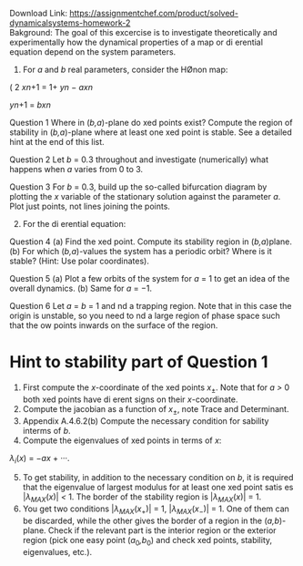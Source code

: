 Download Link: https://assignmentchef.com/product/solved-dynamicalsystems-homework-2
<br>
Bakground: The goal of this excercise is to investigate theoretically and experimentally how the dynamical properties of a map or di erential equation depend on the system parameters.

<ol>

 <li>For <em>a </em>and <em>b </em>real parameters, consider the HØnon map:</li>

</ol>

(   2 <em>x</em><em>n</em>+1 = 1+ <em>y</em><em>n </em>− <em>ax</em><em>n</em>

<em>y</em><em>n</em>+1 = <em>bx</em><em>n</em>

Question 1 Where in (<em>b,a</em>)-plane do xed points exist? Compute the region of stability in (<em>b,a</em>)-plane where at least one xed point is stable. See a detailed hint at the end of this list.

Question 2 Let <em>b </em>= 0<em>.</em>3 throughout and investigate (numerically) what happens when <em>a </em>varies from 0 to 3.

Question 3 For <em>b </em>= 0<em>.</em>3, build up the so-called bifurcation diagram by plotting the <em>x </em>variable of the stationary solution against the parameter <em>a</em>. Plot just points, not lines joining the points.

<ol start="2">

 <li>For the di erential equation:</li>

</ol>

Question 4 (a) Find the           xed point. Compute its stability region in (<em>b,a</em>)plane. (b) For which (<em>b,a</em>)-values the system has a periodic orbit? Where is it stable? (Hint: Use polar coordinates).

Question 5 (a) Plot a few orbits of the system for <em>a </em>= 1 to get an idea of the overall dynamics. (b) Same for <em>a </em>= −1.

Question 6 Let <em>a </em>= <em>b </em>= 1 and nd a trapping region. Note that in this case the origin is unstable, so you need to nd a large region of phase space such that the ow points inwards on the surface of the region.

<h1>Hint to stability part of Question 1</h1>

<ol>

 <li>First compute the <em>x</em>-coordinate of the xed points <em>x</em><sub>±</sub>. Note that for <em>a &gt; </em>0 both xed points have di erent signs on their <em>x</em>-coordinate.</li>

 <li>Compute the jacobian as a function of <em>x</em><sub>±</sub>, note Trace and Determinant.</li>

 <li>Appendix A.4.6.2(b) Compute the necessary condition for sability interms of <em>b</em>.</li>

 <li>Compute the eigenvalues of xed points in terms of <em>x</em>:</li>

</ol>

<em>λ<sub>i</sub></em>(<em>x</em>) = −<em>ax </em>+ ···.

<ol start="5">

 <li>To get stability, in addition to the necessary condition on <em>b</em>, it is required that the eigenvalue of largest modulus for at least one xed point satis es |<em>λ<sub>MAX</sub></em>(<em>x</em>)| <em>&lt; </em>1. The border of the stability region is |<em>λ<sub>MAX</sub></em>(<em>x</em>)| = 1.</li>

 <li>You get two conditions |<em>λ<sub>MAX</sub></em>(<em>x</em><sub>+</sub>)| = 1, |<em>λ<sub>MAX</sub></em>(<em>x</em><sub>−</sub>)| = 1. One of them can be discarded, while the other gives the border of a region in the (<em>a,b</em>)-plane. Check if the relevant part is the interior region or the exterior region (pick one easy point (<em>a</em><sub>0</sub><em>,b</em><sub>0</sub>) and check xed points, stability, eigenvalues, etc.).</li>

</ol>